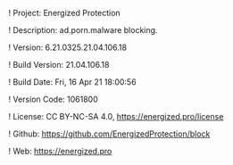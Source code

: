 ! Project: Energized Protection

! Description: ad.porn.malware blocking.

! Version: 6.21.0325.21.04.106.18

! Build Version: 21.04.106.18

! Build Date: Fri, 16 Apr 21 18:00:56

! Version Code: 1061800

! License: CC BY-NC-SA 4.0, https://energized.pro/license

! Github: https://github.com/EnergizedProtection/block

! Web: https://energized.pro
